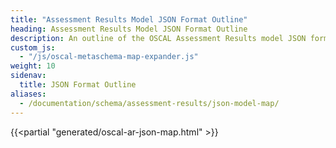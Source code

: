 ```yaml
---
title: "Assessment Results Model JSON Format Outline"
heading: Assessment Results Model JSON Format Outline
description: An outline of the OSCAL Assessment Results model JSON format.
custom_js:
  - "/js/oscal-metaschema-map-expander.js"
weight: 10
sidenav:
  title: JSON Format Outline
aliases:
  - /documentation/schema/assessment-results/json-model-map/
---
```


{{<partial "generated/oscal-ar-json-map.html" >}}
